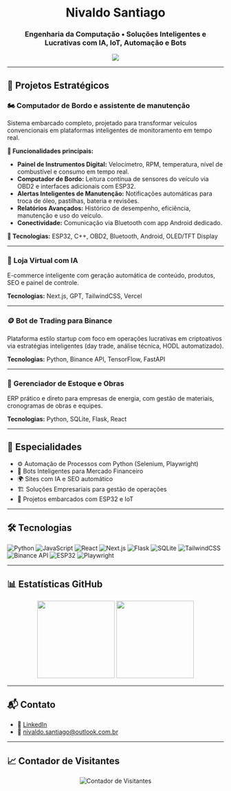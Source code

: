 <h1 align="center"> Nivaldo Santiago</h1>
<h3 align="center">Engenharia da Computação • Soluções Inteligentes e Lucrativas com IA, IoT, Automação e Bots</h3>

<p align="center">
  <img src="https://readme-typing-svg.herokuapp.com?color=00bfbf&size=24&center=true&vCenter=true&width=1000&lines=Desenvolvedor+de+Soluções+Inovadoras;Projetos+com+IA,+Automação,+Trading+e+IoT;Bem-vindo+ao+meu+GitHub!" />
</p>

---

## 💼 Projetos Estratégicos

### 🏍️ **Computador de Bordo e assistente de manutenção**
Sistema embarcado completo, projetado para transformar veículos convencionais em plataformas inteligentes de monitoramento em tempo real.

**🔧 Funcionalidades principais:**
- **Painel de Instrumentos Digital:** Velocímetro, RPM, temperatura, nível de combustível e consumo em tempo real.
- **Computador de Bordo:** Leitura contínua de sensores do veículo via OBD2 e interfaces adicionais com ESP32.
- **Alertas Inteligentes de Manutenção:** Notificações automáticas para troca de óleo, pastilhas, bateria e revisões.
- **Relatórios Avançados:** Histórico de desempenho, eficiência, manutenção e uso do veículo.
- **Conectividade:** Comunicação via Bluetooth com app Android dedicado.

**🔌 Tecnologias:** ESP32, C++, OBD2, Bluetooth, Android, OLED/TFT Display

---

### 🛒 **Loja Virtual com IA**
E-commerce inteligente com geração automática de conteúdo, produtos, SEO e painel de controle.

**Tecnologias:** Next.js, GPT, TailwindCSS, Vercel

---

### 🪙 **Bot de Trading para Binance**
Plataforma estilo startup com foco em operações lucrativas em criptoativos via estratégias inteligentes (day trade, análise técnica, HODL automatizado).

**Tecnologias:** Python, Binance API, TensorFlow, FastAPI

---

### 🧱 **Gerenciador de Estoque e Obras**
ERP prático e direto para empresas de energia, com gestão de materiais, cronogramas de obras e equipes.

**Tecnologias:** Python, SQLite, Flask, React

---

## 🧠 Especialidades

- ⚙️ Automação de Processos com Python (Selenium, Playwright)
- 🤖 Bots Inteligentes para Mercado Financeiro
- 🌍 Sites com IA e SEO automático
- 🏗️ Soluções Empresariais para gestão de operações
- 🔌 Projetos embarcados com ESP32 e IoT

---

## 🛠️ Tecnologias

![Python](https://img.shields.io/badge/Python-3776AB?style=for-the-badge&logo=python&logoColor=white)
![JavaScript](https://img.shields.io/badge/JavaScript-F7DF1E?style=for-the-badge&logo=javascript&logoColor=black)
![React](https://img.shields.io/badge/React-20232A?style=for-the-badge&logo=react&logoColor=61DAFB)
![Next.js](https://img.shields.io/badge/Next.js-000?style=for-the-badge&logo=nextdotjs)
![Flask](https://img.shields.io/badge/Flask-000000?style=for-the-badge&logo=flask)
![SQLite](https://img.shields.io/badge/SQLite-003B57?style=for-the-badge&logo=sqlite)
![TailwindCSS](https://img.shields.io/badge/TailwindCSS-38B2AC?style=for-the-badge&logo=tailwindcss)
![Binance API](https://img.shields.io/badge/Binance-yellow?style=for-the-badge&logo=binance)
![ESP32](https://img.shields.io/badge/ESP32-MCU-blue?style=for-the-badge)
![Playwright](https://img.shields.io/badge/Playwright-000?style=for-the-badge&logo=playwright&logoColor=green)

---

## 📊 Estatísticas GitHub

<p align="center">
  <img height="180em" src="https://github-readme-stats.vercel.app/api?username=santiago2511&show_icons=true&theme=dracula&include_all_commits=true&count_private=true"/>
  <img height="180em" src="https://github-readme-stats.vercel.app/api/top-langs/?username=santiago2511&layout=compact&theme=dracula"/>
</p>

---

## 📬 Contato

- 🔗 [LinkedIn](https://www.linkedin.com/in/nivaldo-santiago-33864723/)
- 📧 nivaldo.santiago@outlook.com.br

---
## 📈 Contador de Visitantes

<p align="center">
  <img src="https://profile-counter.glitch.me/santiago2511/count.svg" alt="Contador de Visitantes"


